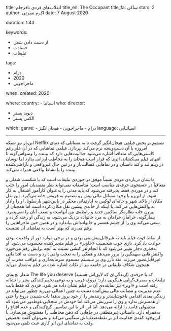 
title: انقلاب‌های فردی نافرجام
title_en: The Occupant
title_fa: ساکن
stars: 2
author: اکرم نصرتی
date: 7 August 2020

duration: 1:43

keywords:
  - از دست دادن شغل
  - حسادت
  - تبلیغات 

tags:
  - درام
  - 2020
  - ماجراجویی  

when:
  created: 2020

where:
  country: 
    - اسپانیا
who:
  director: 
   - دیوید پستر
   - الکس پستر

which:
  genre:
    - درام
    - ماجراجویی 
    - هیجان‌انگیز
  language: اسپانیایی

---

این‌بار نیز شبکه‌ Netflix تصمیم بر پخش فیلمی هیجان‌انگیز گرفت تا به مسائلی که دنیای امروزه با آن دست‌وپنجه نرم می‌کند بپردازد. فیلمی تماشایی که در آن علی‌رغم کاستی‌هایی که متعاقباً اشاره می‌شود جذابیت‌هایی دارد که بیننده را وسواس‌گونه تا انتهای فیلم می‌کشاند. اثری که قرار است هیجان را به مخاطب ارزانی بدارد اما نوسان در ریتم تند و کند داستان و در نماهایی کسالت‌بار و درعین حال غیرواقعی و ناراضی‌کننده بیننده را با نشاط واقعی همراه نمی‌کند.

داستان درباره‌ی مردی نسبتاً موفق در حوزه‌ی تبلیغات است که با شکست شغلی و متعاقباً در جستجوی حرفه‌ی مناسب است؛ متأسفانه نمی‌تواند نظر متصدیان امور را جلب کند و در موردی فقط پذیرفته می‌شود که باید مدتی را به‌عنوان کارآموز اشتغال به کار شود. از این‌رو با وجود مسائل مالی پیشِ رو تصمیم به فروش خانه می‌گیرد. این نقل مکان از بالای شهر و خانه‌ای لوکس به آپارتمانی محقّر در پایین‌شهر بارسلونا، او را وادار به واکنش‌هایی می‌کند. با اینکه از خانه‌ی پیشین نقل مکان کرده است اما همچنان از بیرون خانه نظاره‌گر ساکنین جدید و رابطه‌ی بین آنهاست و شعف آنان را نمی‌پذیرد. بیمارگونه، خرامان خرامان به مرد خانواده نزدیک می‌شود، به زندگی او رخنه کرده و سعی می‌کند وی را از چشم همسر و خانواده‌اش بیاندازد و در همین حین ماجراهایی را رقم می‌زند که بهتر است به تماشای آن نشست.

از نقاط قوت فیلم باید به غیرقابل‌پیش‌بینی بودن و در برخی موارد دور از واقعیت بودن حوادث یاد کرد. بازی خوب شخصیت «خاویر» در فیلم متحیرکننده محسوب می‌شود. او به‌قدری دچار تغییر می‌شود که با انجام هر کنشی نسبت به آنچه برایش رقم می‌خورد واکنش‌هایی سهمگین را بروز می‌دهد و همگی را به تعجب وامی‌دارد و دست به اقداماتی غیرقابل‌تصور می‌زند. نقد بارز وی بر سیستم مسموم سرمایه‌داری و عواقب مخرب آن همچون شکاف طبقاتی در جامعه نیز از نکات اشاره شده در فیلم به‌شمار می‌آید.

 شعار نخ‌نمای The life you deserve (زندگی‌ای که لایق‌اش هستید!) که با حرفه‌ی تبلیغات و مصرف‌گرایی همگونی دارد؛ دروغ، فریب و به نوعی تحقیرکنندگی بشر را نشانه رفته است و «اویر» نیز نماینده‌ی آن در فیلم نشان داده می‌شود. فردی که فقط بابت عدم مدیریت و مصائب مالی پیش‌آمده دست به چنین اعمالی می‌زند چطور می‌تواند در زندگی بعدی اقدامی ناخوشایندتر و زننده‌تر را از خود بروز ندهد! تاب شنیدن دروغ را حتی از همسرش ندارد و وی را سرزنش می‌کند اما خودش در منجلابی غوطه‌ور می‌شود که محصولی فاسد را ارائه می‌دهد. اما این اثر با این تفاسیر، گیج‌کنندگی و عدم اقناع را به‌همراه دارد. داستانی غیرمنطقی در جاهایی که ذهن مخاطب را مغشوش می‌سازد. با این‌وجود کفه‌ی جذابیت اثر بر نقطه‌ضعف‌اش سنگینی می‌کند و نمی‌توان گفت تخصیص وقت به تماشای این اثر کاری عبث تلقی می‌شود.